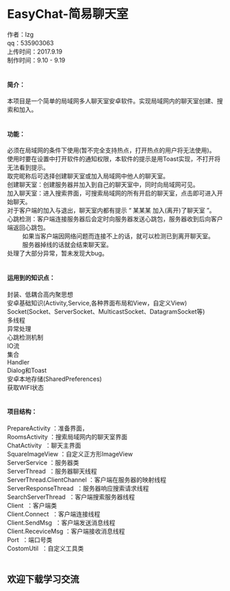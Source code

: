 # EasyChat-简易聊天室

作者：lzg</br>
qq：535903063</br>
上传时间：2017.9.19</br>
制作时间：9.10 - 9.19</br>
</br>
<h4>简介：</h4>
    本项目是一个简单的局域网多人聊天室安卓软件。实现局域网内的聊天室创建、搜索和加入。</br>
</br>
<h4>功能：</h4>
    必须在局域网的条件下使用(暂不完全支持热点，打开热点的用户将无法使用)。</br>
    使用时要在设置中打开软件的通知权限，本软件的提示是用Toast实现，不打开将无法看到提示。</br>
    取完昵称后可选择创建聊天室或加入局域网中他人的聊天室。</br>
    创建聊天室：创建服务器并加入到自己的聊天室中，同时向局域网可见。</br>
    加入聊天室：进入搜索界面，可搜索局域网的所有开启的聊天室，点击即可进入开始聊天。</br>
    对于客户端的加入与退出，聊天室内都有提示 “ 某某某 加入(离开)了聊天室 ”。</br>
    心跳检测：客户端连接服务器后会定时向服务器发送心跳包，服务器收到后向客户端返回心跳包。</br>
          如果当客户端因网络问题而连接不上的话，就可以检测已到离开聊天室。</br>
          服务器掉线的话就会结束聊天室。</br>
    处理了大部分异常，暂未发现大bug。</br>
</br>
<h4>运用到的知识点：</h4>
    封装、低耦合高内聚思想</br>
    安卓基础知识(Activity,Service,各种界面布局和View，自定义View)</br>
    Socket(Socket、ServerSocket、MulticastSocket、DatagramSocket等)</br>
    多线程</br>
    异常处理</br>
    心跳检测机制</br>
    IO流</br>
    集合</br>
    Handler</br>
    Dialog和Toast</br>
    安卓本地存储(SharedPreferences)</br>
    获取WIFI状态</br>
</br>
<h4>项目结构：</h4>
    PrepareActivity ：准备界面，</br>
    RoomsActivity ：搜索局域网内的聊天室界面</br>
    ChatActivity  ：聊天主界面</br>
    SquareImageView ：自定义正方形ImageView</br>
    ServerService ：服务器类</br>
    ServerThread  ：服务器聊天线程</br>
    ServerThread.ClientChannel ：客户端在服务器的映射线程</br>
    ServerResponseThread  ：服务器响应搜索请求线程</br>
    SearchServerThread  ：客户端搜索服务器线程</br>
    Client  ：客户端类</br>
    Client.Connect  ：客户端连接线程</br>
    Client.SendMsg  ：客户端发送消息线程</br>
    Client.ReceviceMsg ：客户端接收消息线程</br>
    Port  ：端口号类</br>
    CostomUtil  ：自定义工具类</br>
 </br>
 
<h2>欢迎下载学习交流</h2>




